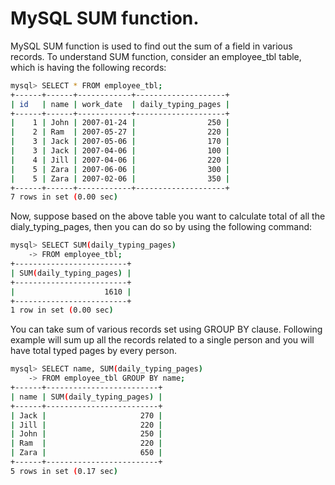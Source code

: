 MySQL SUM function. 
======================

MySQL SUM function is used to find out the sum of a field in various records. To understand SUM function, consider an employee_tbl table, which is having the following records:

```bash
mysql> SELECT * FROM employee_tbl;
+------+------+------------+--------------------+
| id   | name | work_date  | daily_typing_pages |
+------+------+------------+--------------------+
|    1 | John | 2007-01-24 |                250 |
|    2 | Ram  | 2007-05-27 |                220 |
|    3 | Jack | 2007-05-06 |                170 |
|    3 | Jack | 2007-04-06 |                100 |
|    4 | Jill | 2007-04-06 |                220 |
|    5 | Zara | 2007-06-06 |                300 |
|    5 | Zara | 2007-02-06 |                350 |
+------+------+------------+--------------------+
7 rows in set (0.00 sec)
```

Now, suppose based on the above table you want to calculate total of all the dialy_typing_pages, then you can do so by using the following command:

```bash
mysql> SELECT SUM(daily_typing_pages)
    -> FROM employee_tbl;
+-------------------------+
| SUM(daily_typing_pages) |
+-------------------------+
|                    1610 |
+-------------------------+
1 row in set (0.00 sec) 
```

You can take sum of various records set using GROUP BY clause. Following example will sum up all the records related to a single person and you will have total typed pages by every person.

```bash 
mysql> SELECT name, SUM(daily_typing_pages)
    -> FROM employee_tbl GROUP BY name;
+------+-------------------------+
| name | SUM(daily_typing_pages) |
+------+-------------------------+
| Jack |                     270 |
| Jill |                     220 |
| John |                     250 |
| Ram  |                     220 |
| Zara |                     650 |
+------+-------------------------+
5 rows in set (0.17 sec)
```
